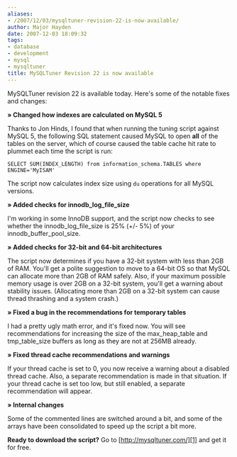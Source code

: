 ```yaml
---
aliases:
- /2007/12/03/mysqltuner-revision-22-is-now-available/
author: Major Hayden
date: 2007-12-03 18:09:32
tags:
- database
- development
- mysql
- mysqltuner
title: MySQLTuner Revision 22 is now available
---
```


MySQLTuner revision 22 is available today. Here's some of the notable fixes and changes:

**&raquo; Changed how indexes are calculated on MySQL 5**

Thanks to Jon Hinds, I found that when running the tuning script against MySQL 5, the following SQL statement caused MySQL to open **all** of the tables on the server, which of course caused the table cache hit rate to plummet each time the script is run:

`SELECT SUM(INDEX_LENGTH) from information_schema.TABLES where ENGINE='MyISAM'`

The script now calculates index size using `du` operations for all MySQL versions.

**&raquo; Added checks for innodb\_log\_file_size**

I'm working in some InnoDB support, and the script now checks to see whether the innodb\_log\_file\_size is 25% (+/- 5%) of your innodb\_buffer\_pool\_size.

**&raquo; Added checks for 32-bit and 64-bit architectures**

The script now determines if you have a 32-bit system with less than 2GB of RAM. You'll get a polite suggestion to move to a 64-bit OS so that MySQL can allocate more than 2GB of RAM safely. Also, if your maximum possible memory usage is over 2GB on a 32-bit system, you'll get a warning about stability issues. (Allocating more than 2GB on a 32-bit system can cause thread thrashing and a system crash.)

**&raquo; Fixed a bug in the recommendations for temporary tables**

I had a pretty ugly math error, and it's fixed now. You will see recommendations for increasing the size of the max\_heap\_table and tmp\_table\_size buffers as long as they are not at 256MB already.

**&raquo; Fixed thread cache recommendations and warnings**

If your thread cache is set to 0, you now receive a warning about a disabled thread cache. Also, a separate recommendation is made in that situation. If your thread cache is set too low, but still enabled, a separate recommendation will appear.

**&raquo; Internal changes**

Some of the commented lines are switched around a bit, and some of the arrays have been consolidated to speed up the script a bit more.

**Ready to download the script?** Go to [http://mysqltuner.com/][1] and get it for free.

 [1]: http://mysqltuner.com
